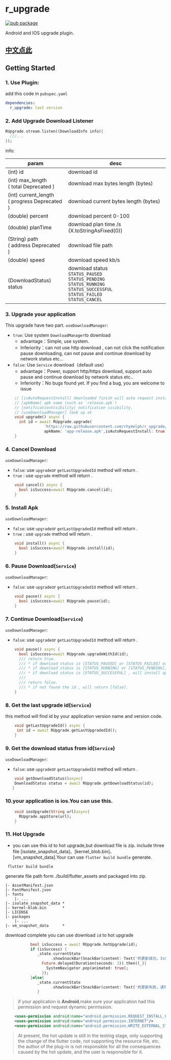# r_upgrade
[![pub package](https://img.shields.io/pub/v/r_upgrade.svg)](https://pub.dartlang.org/packages/r_upgrade)

Android and IOS upgrade plugin.

## [中文点此](README_CN.md)

## Getting Started

### 1. Use Plugin:
add this code in `pubspec.yaml`
```yaml
dependencies:
  r_upgrade: last version
```

### 2. Add Upgrade Download Listener
```dart
RUpgrade.stream.listen((DownloadInfo info){
  ///...
});
```
info:

| param | desc |
| - | - |
| (int) id | download id |
| (int) max_length<br> ( total Deprecated ) | download max bytes length (bytes) |
| (int) current_length <br> ( progress Deprecated ) | download current bytes length (bytes) |
| (double) percent | download percent 0-100 |
| (double) planTime | download plan time /s (X.toStringAsFixed(0)) |
| (String) path <br> ( address Deprecated ) | download file path |
| (double) speed | download speed kb/s |
| (DownloadStatus) status | download status <br> `STATUS_PAUSED` <br> `STATUS_PENDING` <br> `STATUS_RUNNING` <br> `STATUS_SUCCESSFUL` <br> `STATUS_FAILED` <br> `STATUS_CANCEL`|

### 3. Upgrade your application
This upgrade have two part.
`useDownloadManager`:
- `true`: Use system `DownloadManager`to download
    - advantage：Simple, use system.
    - Inferiority：can not use http download , can not click the notification pause downloading, can not pause and continue download by network status etc...
- `false`: Use `Service` download（default use）
    - advantage：Power, support http/https download, support auto pause and continue download by network status etc..
    - Inferiority：No bugs found yet. If you find a bug, you are welcome to issue
```dart
    // [isAutoRequestInstall] downloaded finish will auto request install apk.
    // [apkName] apk name (such as `release.apk`)
    // [notificationVisibility] notification visibility.
    // [useDownloadManager] look up at
    void upgrade() async {
      int id = await RUpgrade.upgrade(
                 'https://raw.githubusercontent.com/rhymelph/r_upgrade/master/apk/app-release.apk',
                 apkName: 'app-release.apk',isAutoRequestInstall: true);
    }
```
### 4. Cancel Download
`useDownloadManager`:
- `false`: use `upgrade`or `getLastUpgradedId` method will return .
- `true` : use `upgrade` method will return .
```dart
    void cancel() async {
      bool isSuccess=await RUpgrade.cancel(id);
    }
```

### 5. Install Apk
`useDownloadManager`:
- `false`: use `upgrade`or `getLastUpgradedId` method will return .
- `true` : use `upgrade` method will return .
```dart
    void install() async {
      bool isSuccess=await RUpgrade.install(id);
    }
```

### 6. Pause Download(`Service`)
`useDownloadManager`:
- `false`: use `upgrade`or `getLastUpgradedId` method will return .
```dart
    void pause() async {
      bool isSuccess=await RUpgrade.pause(id);
    }
```

### 7. Continue Download(`Service`)
`useDownloadManager`:
- `false`: use `upgrade`or `getLastUpgradedId` method will return .
```dart
    void pause() async {
      bool isSuccess=await RUpgrade.upgradeWithId(id);
      /// return true.
      /// * if download status is [STATUS_PAUSED] or [STATUS_FAILED] or [STATUS_CANCEL], will restart running.
      /// * if download status is [STATUS_RUNNING] or [STATUS_PENDING], nothing happened.
      /// * if download status is [STATUS_SUCCESSFUL] , will install apk.
      ///
      /// return false.
      /// * if not found the id , will return [false].
    }
```

### 8. Get the last upgrade id(`Service`)
this method will find id by your application version name and version code.
```dart
    void getLastUpgradeId() async {
     int id = await RUpgrade.getLastUpgradedId();
    }
```

### 9. Get the download status from id(`Service`)
`useDownloadManager`:
- `false`: use `upgrade`or `getLastUpgradedId` method will return .
```dart
    void getDownloadStatus()async{
    DownloadStatus status = await RUpgrade.getDownloadStatus(id);
   }
```

### 10.your application is ios.You can use this.
```dart
    void iosUpgrade(String url)async{
      RUpgrade.appStore(url);
    }
```

### 11. Hot Upgrade
- you can use this id to hot upgrade,but download file is zip. include three file [isolate_snapshot_data]、[kernel_blob.bin]、[vm_snapshot_data].Your can use `flutter build bundle` generate.
```
 flutter build bundle
```

generate file path form ./build/flutter_assets and packaged into zip.

```
|- AssetManifest.json
|- FontManifest.json
|- fonts
    |- ...
|- isolate_snapshot_data *
|- kernel-blob.bin       *
|- LICENSE
|- packages
    |- ...
|- vm_snapshot_data      *
```
download complete you can use download `id` to hot upgrade
```dart
           bool isSuccess = await RUpgrade.hotUpgrade(id);
           if (isSuccess) {
              _state.currentState
                    .showSnackBar(SnackBar(content: Text('热更新成功，3s后退出应用，请重新进入')));
                Future.delayed(Duration(seconds: 3)).then((_){
                  SystemNavigator.pop(animated: true);
                });
           }else{
              _state.currentState
                    .showSnackBar(SnackBar(content: Text('热更新失败，请等待更新包下载完成')));
              }
```

> if your application is **Android**,make sure your application had this permission and request dynamic permission.

```xml
    <uses-permission android:name="android.permission.REQUEST_INSTALL_PACKAGES" />
    <uses-permission android:name="android.permission.INTERNET"/>
    <uses-permission android:name="android.permission.WRITE_EXTERNAL_STORAGE"/>
```

> At present, the hot update is still in the testing stage, only supporting the change of the flutter code, not supporting the resource file, etc. the author of the plug-in is not responsible for all the consequences caused by the hot update, and the user is responsible for it.
